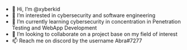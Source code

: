 - 👋 Hi, I’m @xyberkid
- 👀 I’m interested in cybersecurity and software engineering
- 🌱 I’m currently learning cybersecurity in concentration in Penetration Testing and WebApp Development
- 💞️ I’m looking to collaborate on a project base on my field of interest
- 📫 Reach me on discord by the username Abra#7277

<!---
xyberkid/xyberkid is a ✨ special ✨ repository because its `README.md` (this file) appears on your GitHub profile.
You can click the Preview link to take a look at your changes.
--->
